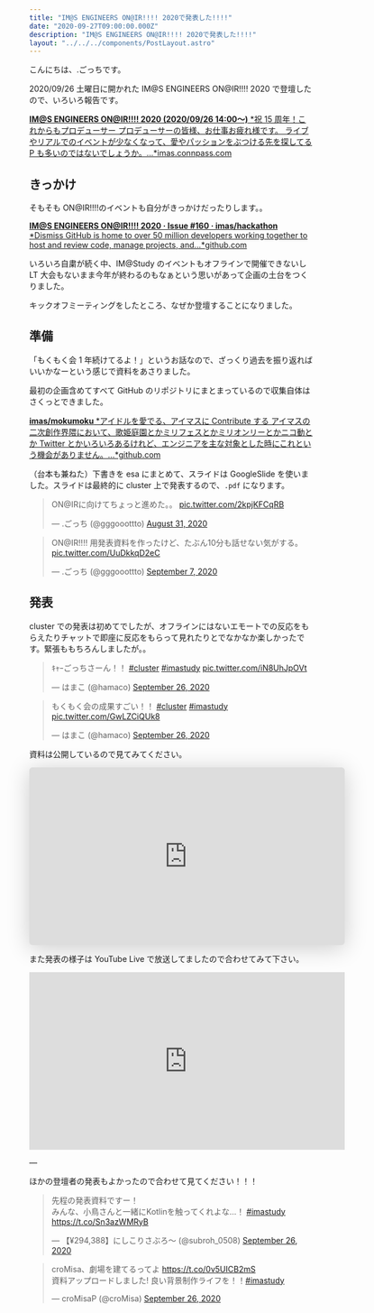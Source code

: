 ```yaml
---
title: "IM@S ENGINEERS ON@IR!!!! 2020で発表した!!!!"
date: "2020-09-27T09:00:00.000Z"
description: "IM@S ENGINEERS ON@IR!!!! 2020で発表した!!!!"
layout: "../../../components/PostLayout.astro"
---
```


こんにちは、.ごっちです。

2020/09/26 土曜日に開かれた IM@S ENGINEERS ON@IR!!!! 2020 で登壇したので、いろいろ報告です。

[**IM@S ENGINEERS ON@IR!!!! 2020 (2020/09/26 14:00〜)** *祝 15 周年！これからもプロデューサー プロデューサーの皆様、お仕事お疲れ様です。 ライブやリアルでのイベントが少なくなって、愛やパッションをぶつける先を探してる P も多いのではないでしょうか。…*imas.connpass.com](https://imas.connpass.com/event/186165/)

## きっかけ

そもそも ON@IR!!!!のイベントも自分がきっかけだったりします。。

[**IM@S ENGINEERS ON@IR!!!! 2020 · Issue #160 · imas/hackathon** *Dismiss GitHub is home to over 50 million developers working together to host and review code, manage projects, and…*github.com](https://github.com/imas/hackathon/issues/160)

いろいろ自粛が続く中、IM@Study のイベントもオフラインで開催できないし LT 大会もないまま今年が終わるのもなぁという思いがあって企画の土台をつくりました。

キックオフミーティングをしたところ、なぜか登壇することになりました。

## 準備

「もくもく会 1 年続けてるよ！」というお話なので、ざっくり過去を振り返ればいいかなーという感じで資料をあさりました。

最初の企画含めてすべて GitHub のリポジトリにまとまっているので収集自体はさくっとできました。

[**imas/mokumoku** *アイドルを愛でる、アイマスに Contribute する アイマスの二次創作界隈において、歌姫庭園とかミリフェスとかミリオンリーとかニコ動とか Twitter とかいろいろあるけれど、エンジニアを主な対象とした時にこれという機会がありません。…*github.com](https://github.com/imas/mokumoku)

（台本も兼ねた）下書きを esa にまとめて、スライドは GoogleSlide を使いました。スライドは最終的に cluster 上で発表するので、`.pdf` になります。

<blockquote class="twitter-tweet"><p lang="ja" dir="ltr">ON@IRに向けてちょっと進めた。。 <a href="https://t.co/2kpjKFCqRB">pic.twitter.com/2kpjKFCqRB</a></p>&mdash; .ごっち (@gggooottto) <a href="https://twitter.com/gggooottto/status/1300443840281673733?ref_src=twsrc%5Etfw">August 31, 2020</a></blockquote>

<blockquote class="twitter-tweet"><p lang="ja" dir="ltr">ON@IR!!!! 用発表資料を作ったけど、たぶん10分も話せない気がする。 <a href="https://t.co/UuDkkqD2eC">pic.twitter.com/UuDkkqD2eC</a></p>&mdash; .ごっち (@gggooottto) <a href="https://twitter.com/gggooottto/status/1302963914490015753?ref_src=twsrc%5Etfw">September 7, 2020</a></blockquote>

## 発表

cluster での発表は初めてでしたが、オフラインにはないエモートでの反応をもらえたりチャットで即座に反応をもらって見れたりとでなかなか楽しかったです。緊張ももちろんしましたが。。

<blockquote class="twitter-tweet"><p lang="ja" dir="ltr">ｷｬｰごっちさーん！！ <a href="https://twitter.com/hashtag/cluster?src=hash&amp;ref_src=twsrc%5Etfw">#cluster</a> <a href="https://twitter.com/hashtag/imastudy?src=hash&amp;ref_src=twsrc%5Etfw">#imastudy</a> <a href="https://t.co/iN8UhJpOVt">pic.twitter.com/iN8UhJpOVt</a></p>&mdash; はまこ (@hamaco) <a href="https://twitter.com/hamaco/status/1309726998651043841?ref_src=twsrc%5Etfw">September 26, 2020</a></blockquote>

<blockquote class="twitter-tweet"><p lang="ja" dir="ltr">もくもく会の成果すごい！！ <a href="https://twitter.com/hashtag/cluster?src=hash&amp;ref_src=twsrc%5Etfw">#cluster</a> <a href="https://twitter.com/hashtag/imastudy?src=hash&amp;ref_src=twsrc%5Etfw">#imastudy</a> <a href="https://t.co/GwLZCiQUk8">pic.twitter.com/GwLZCiQUk8</a></p>&mdash; はまこ (@hamaco) <a href="https://twitter.com/hamaco/status/1309729800806789120?ref_src=twsrc%5Etfw">September 26, 2020</a></blockquote>

資料は公開しているので見てみてください。

<iframe width="560" height="315" class="speakerdeck-iframe" style="border: 0px none; background: rgba(0, 0, 0, 0.1) none repeat scroll 0% 0% padding-box; margin: 0px; padding: 0px; border-radius: 6px; box-shadow: rgba(0, 0, 0, 0.2) 0px 5px 40px;" src="https://speakerdeck.com/player/2b53885e180b4c759f815a36cd66ccdf" title="アイマスエンジニアもくもく会を約1年続けているお話" allowfullscreen="true" mozallowfullscreen="true" webkitallowfullscreen="true" data-ratio="1.78343949044586" frameborder="0"></iframe>

また発表の様子は YouTube Live で放送してましたので合わせてみて下さい。

<center><iframe width="560" height="315" src="https://www.youtube.com/embed/vbxanH0neQU" frameborder="0" allowfullscreen></iframe></center>

—

ほかの登壇者の発表もよかったので合わせて見てください！！！

<blockquote class="twitter-tweet"><p lang="ja" dir="ltr">先程の発表資料ですー！<br>みんな、小鳥さんと一緒にKotlinを触ってくれよな…！ <a href="https://twitter.com/hashtag/imastudy?src=hash&amp;ref_src=twsrc%5Etfw">#imastudy</a> <a href="https://t.co/Sn3azWMRyB">https://t.co/Sn3azWMRyB</a></p>&mdash; 【¥294,388】にしこりさぶろ〜 (@subroh_0508) <a href="https://twitter.com/subroh_0508/status/1309730313401114625?ref_src=twsrc%5Etfw">September 26, 2020</a></blockquote>

<blockquote class="twitter-tweet"><p lang="ja" dir="ltr">croMisa、劇場を建てるってよ <a href="https://t.co/0v5UICB2mS">https://t.co/0v5UICB2mS</a> <br>資料アップロードしました! 良い背景制作ライフを！！<a href="https://twitter.com/hashtag/imastudy?src=hash&amp;ref_src=twsrc%5Etfw">#imastudy</a></p>&mdash; croMisaP (@croMisa) <a href="https://twitter.com/croMisa/status/1309735868005928961?ref_src=twsrc%5Etfw">September 26, 2020</a></blockquote>
